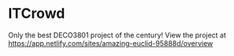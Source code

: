 # ITCrowd
Only the best DECO3801 project of the century! 
View the project at https://app.netlify.com/sites/amazing-euclid-95888d/overview
